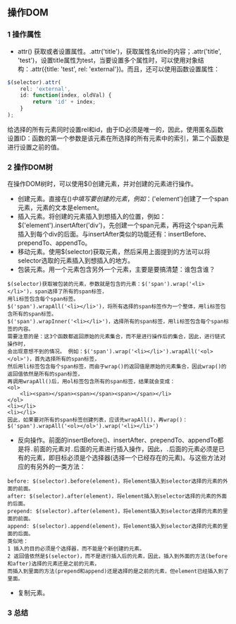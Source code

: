 ## 操作DOM

### 1 操作属性

* attr() 获取或者设置属性。.attr('title')，获取属性名title的内容；.attr('title', 'test')，设置title属性为test，当要设置多个属性时，可以使用对象结构：.attr({title: 'test', rel: 'external'})。而且，还可以使用函数设置属性：

```javascript
$(selector).attr(
	rel: 'external',
	id: function(index, oldVal) {
		return 'id' + index;
	}
);
```

给选择的所有元素同时设置rel和id，由于ID必须是唯一的，因此，使用匿名函数设置ID：函数的第一个参数是该元素在所选择的所有元素中的索引，第二个函数是进行设置之前的值。

### 2 操作DOM树

在操作DOM树时，可以使用$()创建元素，并对创建的元素进行操作。

* 创建元素。直接在$()中填写要创建的元素，例如：$('<span>element</span>')创建了一个span元素，元素的文本是element。
* 插入元素。将创建的元素插入到想插入的位置，例如：$('<span>element</span>').insertAfter('div')，先创建一个span元素，再将这个span元素插入到每个div的后面。与insertAfter类似的功能还有：insertBefore、prependTo、appendTo。
* 移动元素。使用$(selector)获取元素，然后采用上面提到的方法可以将selector选取的元素插入到想插入的地方。
* 包装元素。用一个元素包含另外一个元素，主要是要搞清楚：谁包含谁？

```
$(selector)获取被包装的元素，参数就是包含的元素：$('span').wrap('<li></li>')，span选择了所有的span标签，
用li标签包含每个span标签。
$('span').wrapAll('<li></li>')，将所有选择的span标签作为一个整体，用li标签包含所有的span标签。
$('span').wrapInner('<li></li>')，选择所有的span标签，用li标签包含每个span标签的内容。
需要注意的是：这3个函数都返回原始的元素集合，而不是进行操作后的集合，因此，进行链式操作时，
会出现意想不到的情况。 例如：$('span').wrap('<li></li>').wrapAll('<ol></ol>')，首先选择所有的span标签，
然后用li标签包含每个span标签，而由于wrap()的返回值是原始的元素集合，因此wrap()的返回值依然是所有的span标签，
再调用wrapAll()后，用ol标签包含所有的span标签，结果就会变成：
<ol>
	<li><span></span><span></span><span></span></li>
</ol>
<li></li>
<li></li>
因此，如果要对所有的span标签创建列表，应该先wrapAll()，再wrap()：$('span').wrapAll('<ol></ol>').wrap('<li></li>')
```

* 反向操作。前面的insertBefore()、insertAfter、prependTo、appendTo都是将`.`前面的元素对`.`后面的元素进行插入操作，因此，`.`后面的元素必须是已有的元素，即目标必须是个选择器(选择一个已经存在的元素)。与这些方法对应的有另外的一类方法：

```
before: $(selector).before(element)，将element插入到selector选择的元素的外面的前面。
after: $(selector).after(element)，将element插入到selector选择的元素的外面的后面。
prepend: $(selector).after(element)，将element插入到selector选择的元素的里面的前面。
append: $(selector).append(element)，将element插入到selector选择的元素的里面的后面。
类似地：
1 插入的目的必须是个选择器，而不能是个新创建的元素。
2 返回值依然是$(selector)，而不是进行插入后的元素，因此，插入到外面的方法(before和after)选择的元素还是之前的元素，
而插入到里面的方法(prepend和append)还是选择的是之前的元素，但element已经插入到了里面。
```

* 复制元素。

### 3 总结
